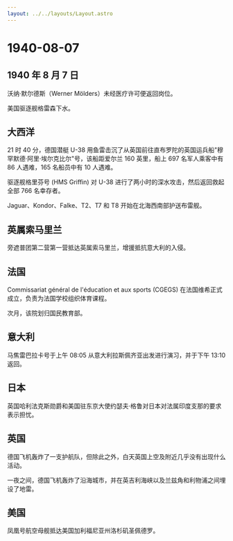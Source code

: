```yaml
---
layout: ../../layouts/Layout.astro
---
```


# 1940-08-07

## 1940 年 8 月 7 日

沃纳·默尔德斯（Werner Mölders）未经医疗许可便返回岗位。

美国驱逐舰格雷森下水。

## 大西洋

21 时 40 分，德国潜艇 U-38
用鱼雷击沉了从英国前往直布罗陀的英国运兵船"穆罕默德·阿里·埃尔克比尔"号，该船距爱尔兰
160 英里，船上 697 名军人乘客中有 86 人遇难，165 名船员中有 10 人遇难。

驱逐舰格里芬号 (HMS Griffin) 对 U-38
进行了两小时的深水攻击，然后返回救起全部 766 名幸存者。

Jaguar、Kondor、Falke、T2、T7 和 T8 开始在北海西南部护送布雷舰。

## 英属索马里兰

旁遮普团第二营第一营抵达英属索马里兰，增援抵抗意大利的入侵。

## 法国

Commissariat général de l\'éducation et aux sports (CGEGS)
在法国维希正式成立，负责为法国学校组织体育课程。

次月，该院划归国民教育部。

## 意大利

马焦雷巴拉卡号于上午 08:05 从意大利拉斯佩齐亚出发进行演习，并于下午
13:10 返回。

## 日本

英国哈利法克斯勋爵和美国驻东京大使约瑟夫·格鲁对日本对法属印度支那的要求表示担忧。

## 英国

德国飞机轰炸了一支护航队，但除此之外，白天英国上空及附近几乎没有出现什么活动。

一夜之间，德国飞机轰炸了沿海城市，并在英吉利海峡以及兰兹角和利物浦之间埋设了地雷。

## 美国

凤凰号航空母舰抵达美国加利福尼亚州洛杉矶圣佩德罗。